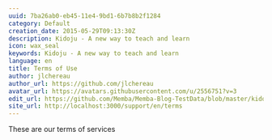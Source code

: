 ```yaml
---
uuid: 7ba26ab0-eb45-11e4-9bd1-6b7b8b2f1284
category: Default
creation_date: 2015-05-29T09:13:30Z
description: Kidoju - A new way to teach and learn
icon: wax_seal
keywords: Kidoju - A new way to teach and learn
language: en
title: Terms of Use
author: jlchereau
author_url: https://github.com/jlchereau
avatar_url: https://avatars.githubusercontent.com/u/2556751?v=3
edit_url: https://github.com/Memba/Memba-Blog-TestData/blob/master/kidoju/en/pages/terms.md
site_url: http://localhost:3000/support/en/terms
---
```

These are our terms of services